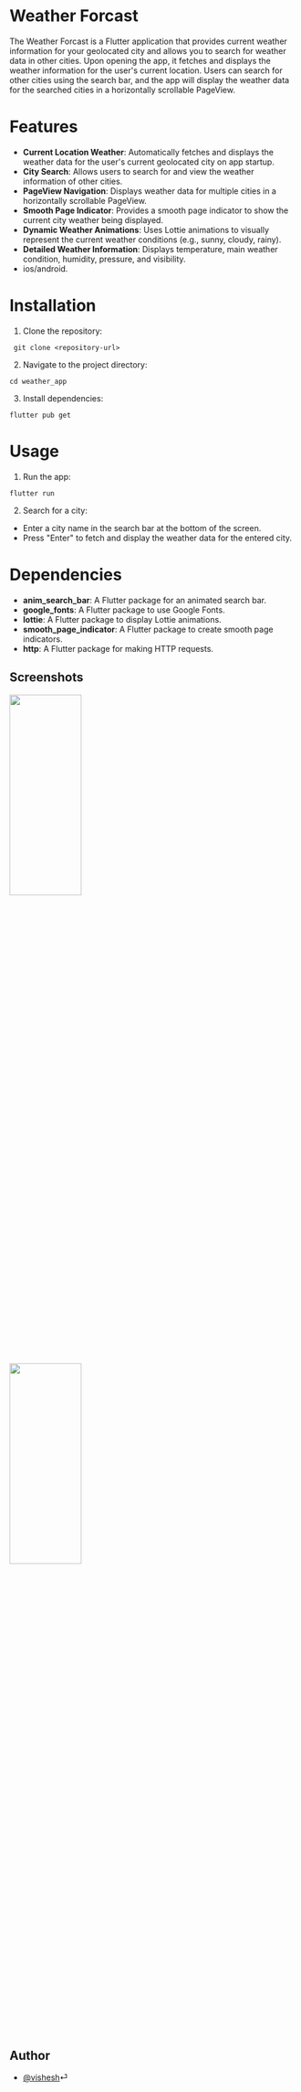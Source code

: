 # Weather Forcast

The Weather Forcast is a Flutter application that provides current weather information for your geolocated city and allows you to search for weather data in other cities. Upon opening the app, it fetches and displays the weather information for the user's current location. Users can search for other cities using the search bar, and the app will display the weather data for the searched cities in a horizontally scrollable PageView.

# Features

- **Current Location Weather**: Automatically fetches and displays the weather data for the user's current geolocated city on app startup.
- **City Search**: Allows users to search for and view the weather information of other cities.
- **PageView Navigation**: Displays weather data for multiple cities in a horizontally scrollable PageView.
- **Smooth Page Indicator**: Provides a smooth page indicator to show the current city weather being displayed.
- **Dynamic Weather Animations**: Uses Lottie animations to visually represent the current weather conditions (e.g., sunny, cloudy, rainy).
- **Detailed Weather Information**: Displays temperature, main weather condition, humidity, pressure, and visibility.
- ios/android.

# Installation

1. Clone the repository:

```
 git clone <repository-url>
```

2. Navigate to the project directory:

```
cd weather_app
```

3. Install dependencies:

```
flutter pub get
```

# Usage

1. Run the app:

```
flutter run
```

2. Search for a city:

- Enter a city name in the search bar at the bottom of the screen.
- Press "Enter" to fetch and display the weather data for the entered city.

# Dependencies

- **anim_search_bar**: A Flutter package for an animated search bar.
- **google_fonts**: A Flutter package to use Google Fonts.
- **lottie**: A Flutter package to display Lottie animations.
- **smooth_page_indicator**: A Flutter package to create smooth page indicators.
- **http**: A Flutter package for making HTTP requests.

## Screenshots
<img src="https://github.com/Vishesh-panghal/weather_forcast/assets/76419786/13f5fe6f-2773-4dd3-b4ab-ae1b5e204fd8" width="50%" height="30%">
<img src="https://github.com/Vishesh-panghal/weather_forcast/assets/76419786/098e1985-9329-4e64-90ca-238a84d672cf" width="50%" height="30%">

## Author

- [@vishesh](https://panghal.tech)⏎
